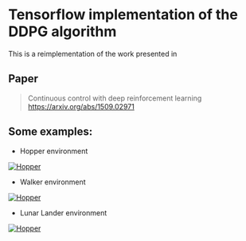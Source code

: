 # Tensorflow implementation of the DDPG algorithm

This is a reimplementation of the work presented in
## Paper
> Continuous control with deep reinforcement learning
> https://arxiv.org/abs/1509.02971



## Some examples:

- Hopper environment

[![Hopper](https://img.youtube.com/vi/7CsV4TMXoTs/0.jpg)](https://www.youtube.com/watch?v=7CsV4TMXoTs)


- Walker environment

[![Hopper](https://img.youtube.com/vi/qME-LW9QcKM/0.jpg)](https://www.youtube.com/watch?v=qME-LW9QcKM)


- Lunar Lander environment

[![Hopper](https://img.youtube.com/vi/_fxTCUJFnGc/0.jpg)](https://www.youtube.com/watch?v=_fxTCUJFnGc)
